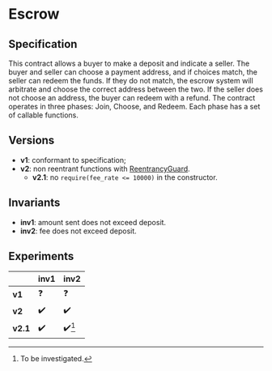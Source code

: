# Escrow 

## Specification
This contract allows a buyer to make a deposit and indicate a seller. The buyer
and seller can choose a payment address, and if choices match, the seller can
redeem the funds. If they do not match, the escrow system will arbitrate and
choose the correct address between the two. If the seller does not choose an
address, the buyer can redeem with a refund. The contract operates in three
phases: Join, Choose, and Redeem. Each phase has a set of callable functions.

## Versions
- **v1**: conformant to specification;
- **v2**: non reentrant functions with
  [ReentrancyGuard](lib/ReentrancyGuard.sol).
    - **v2.1**: no `require(fee_rate <= 10000)` in the constructor.

## Invariants
- **inv1**: amount sent does not exceed deposit.
- **inv2**: fee does not exceed deposit.

## Experiments

|         | **inv1**           | **inv2**               |
| ------- | ------------------ | ---------------------- |
|**v1**   | :question:         | :question:             |
|**v2**   | :heavy_check_mark: | :heavy_check_mark:     |
|**v2.1** | :heavy_check_mark: | :heavy_check_mark:[^1] |

[^1]: To be investigated.
